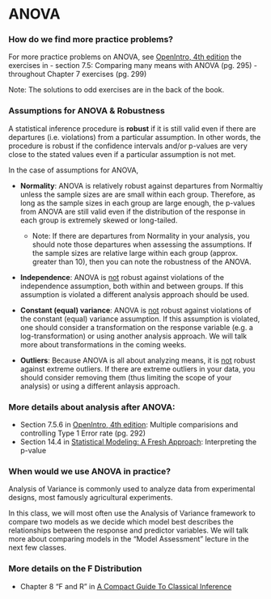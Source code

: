 ANOVA
================

### How do we find more practice problems?

For more practice problems on ANOVA, see [OpenIntro, 4th
edition](https://leanpub.com/openintro-statistics) the exercises in -
section 7.5: Comparing many means with ANOVA (pg. 295) - throughout
Chapter 7 exercises (pg. 299)

Note: The solutions to odd exercises are in the back of the book.

### Assumptions for ANOVA & Robustness

A statistical inference procedure is **robust** if it is still valid
even if there are departures (i.e. violations) from a particular
assumption. In other words, the procedure is robust if the confidence
intervals and/or p-values are very close to the stated values even if a
particular assumption is not met.

In the case of assumptions for ANOVA,

  - **Normality**: ANOVA is relatively robust against departures from
    Normaltiy unless the sample sizes are are small within each group.
    Therefore, as long as the sample sizes in each group are large
    enough, the p-values from ANOVA are still valid even if the
    distribution of the response in each group is extremely skewed or
    long-tailed.
    
      - Note: If there are departures from Normality in your analysis,
        you should note those departures when assessing the assumptions.
        If the sample sizes are relative large within each group
        (approx. greater than 10), then you can note the robustness of
        the ANOVA.

  - **Independence**: ANOVA is <u>not</u> robust against violations of
    the independence assumption, both within and between groups. If this
    assumption is violated a different analysis approach should be used.

  - **Constant (equal) variance**: ANOVA is <u>not</u> robust against
    violations of the constant (equal) variance assumption. If this
    assumption is violated, one should consider a transformation on the
    response variable (e.g. a log-transformation) or using another
    analysis approach. We will talk more about transformations in the
    coming weeks.

  - **Outliers**: Because ANOVA is all about analyzing means, it is
    <u>not</u> robust against extreme outliers. If there are extreme
    outliers in your data, you should consider removing them (thus
    limiting the scope of your analysis) or using a different anlaysis
    approach.

### More details about analysis after ANOVA:

  - Section 7.5.6 in [OpenIntro, 4th
    edition](https://leanpub.com/openintro-statistics): Multiple
    comparisions and controlling Type 1 Error rate (pg. 292)
  - Section 14.4 in [Statistical Modeling: A Fresh
    Approach](https://dtkaplan.github.io/SM2-bookdown/hypothesis-testing-on-whole-models.html):
    Interpreting the p-value

### When would we use ANOVA in practice?

Analysis of Variance is commonly used to analyze data from experimental
designs, most famously agricultural experiments.

In this class, we will most often use the Analysis of Variance framework
to compare two models as we decide which model best describes the
relationships between the response and predictor variables. We will talk
more about comparing models in the “Model Assessment” lecture in the
next few classes.

### More details on the F Distribution

  - Chapter 8 “F and R” in [A Compact Guide To Classical
    Inference](https://dtkaplan.github.io/CompactInference/private/f-and-r.html)
